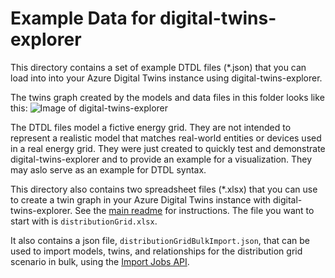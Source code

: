 # Example Data for digital-twins-explorer

This directory contains a set of example DTDL files (*.json) that you can load into into your Azure Digital Twins instance using digital-twins-explorer. 

The twins graph created by the models and data files in this folder looks like this:
![Image of digital-twins-explorer](https://github.com/Azure-Samples/digital-twins-explorer/blob/main/media/digital-twins-explorer.png)

The DTDL files model a fictive energy grid. They are not intended to represent a realistic model that matches real-world entities or devices used in a real energy grid. 
They were just created to quickly test and demonstrate digital-twins-explorer and to provide an example for a visualization. They may aslo serve as an example for DTDL syntax.

This directory also contains two spreadsheet files (*.xlsx) that you can use to create a twin graph in your Azure Digital Twins instance with digital-twins-explorer.
See the [main readme](https://github.com/Azure-Samples/digital-twins-explorer/tree/main/README.md) for instructions. The file you want to start with is `distributionGrid.xlsx`.

It also contains a json file, `distributionGridBulkImport.json`, that can be used to import models, twins, and relationships for the distribution grid scenario in bulk, using the [Import Jobs API](https://learn.microsoft.com/rest/api/digital-twins/dataplane/jobs/import-jobs-add).



